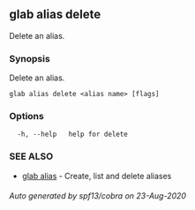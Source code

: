 ## glab alias delete

Delete an alias.

### Synopsis

Delete an alias.

```
glab alias delete <alias name> [flags]
```

### Options

```
  -h, --help   help for delete
```

### SEE ALSO

* [glab alias](glab_alias.md)	 - Create, list and delete aliases

###### Auto generated by spf13/cobra on 23-Aug-2020
